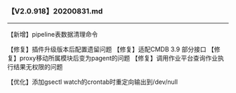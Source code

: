 ### 【V2.0.918】20200831.md
----
【新增】pipeline表数据清理命令

【修复】插件升级版本后配置遗留问题
【修复】适配CMDB 3.9 部分接口
【修复】proxy移动所属模块后变为pagent的问题
【修复】调用作业平台查询作业执行结果无权限的问题

【优化】添加gsectl watch的crontab时重定向输出到/dev/null